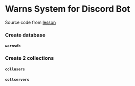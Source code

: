 # Warns System for Discord Bot
Source code from [lesson](https://youtu.be/-hPVfjyDREA)

### Create database

#### `warnsdb`

### Create 2 collections

#### `collusers`
#### `collservers`
